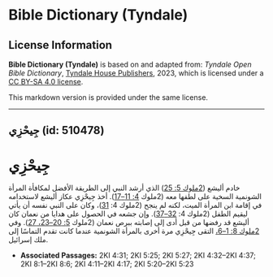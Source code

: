 # Bible Dictionary (Tyndale)

## License Information

**Bible Dictionary (Tyndale)** is based on and adapted from: _Tyndale Open Bible Dictionary_, [Tyndale House Publishers](https://tyndaleopenresources.com/), 2023, which is licensed under a [CC BY-SA 4.0 license](https://creativecommons.org/licenses/by-sa/4.0/legalcode.en).

This markdown version is provided under the same license.



--------------------------------

## جِيحْزِي (id: 510478)

جِيحْزِي
========

خادم أليشع ([2ملوك 5: 25](https://ref.ly/2Kgs5:25)) الذي أرشد النبي إلى الطريقة الأفضل لمكافأة المرأة الشونمية السخية على لطفها معه (2ملوك [4: 11–17](https://ref.ly/2Kgs4:11-2Kgs4:17)). أخذ جِيحْزِي عكاز أليشع لاستخدامه في إقامة ابن المرأة الميت، لكنه لم ينجح (2ملوك 4: [31](https://ref.ly/2Kgs4:31))، وكان على النبي نفسه أن يأتي ليقيم الطفل (2ملوك 4: [32–37](https://ref.ly/2Kgs4:32-2Kgs4:37)). وإن جشعه في الحصول على هدايا من نعمان كان أليشع قد رفضها من قبل أدى إلى إصابته ببرص نعمان (2ملوك [5: 20–23، 27](https://ref.ly/2Kgs5:20-2Kgs5:23,2Kgs5:27)). وفي [2ملوك 8: 1–6،](https://ref.ly/2Kgs8:1-2Kgs8:6) التقى جِيحْزِي مرة أخرى بالمرأة الشونمية عندما كانت تقدم التماسًا إلى ملك إسرائيل.

* **Associated Passages:** 2KI 4:31; 2KI 5:25; 2KI 5:27; 2KI 4:32–2KI 4:37; 2KI 8:1–2KI 8:6; 2KI 4:11–2KI 4:17; 2KI 5:20–2KI 5:23

